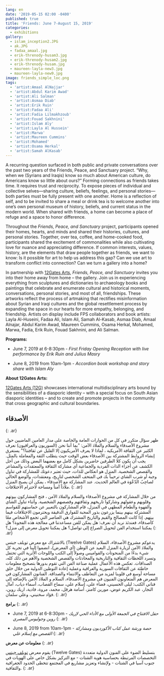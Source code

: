 ```yaml
---
lang: en
date: '2019-05-15 02:00 -0400'
published: true
title: 'Friends: June 7-August 15, 2019'
categories:
  - exhibitions
gallery:
  - islam_inception2.JPG
  - ak.JPG
  - fadaa_amaal.jpg
  - erik-threnody-husam3.jpg
  - erik-threnody-husam2.jpg
  - erik-threnody-husam.jpg
  - maureen-layla-new3.jpg
  - maureen-layla-new9.jpg
image: friends_simple_loc.png
tags:
  - 'artist:Amaal AlNajjar'
  - 'artist:Abdul Karim Awad'
  - 'artist:Ali Salman'
  - 'artist:Asmaa Diab'
  - 'artist:Erik Ruin'
  - 'artist:Fadaa Ali'
  - 'artist:Fadia Lilmakhzoub'
  - 'artist:Fouad Sakhnini'
  - 'artist:Islam Aly'
  - 'artist:Layla Al Hussein'
  - 'artist:Marwa'
  - 'artist:Maureen Cummins'
  - 'artist:Mohamed'
  - 'artist:Osama Herkal'
  - 'artist:Samah AlKasab'
---
```

A recurring question surfaced in both public and private conversations over the past two years of the Friends, Peace, and Sanctuary project. “Why, when we (Syrians and Iraqis) know so much about American culture, do Americans know so little about ours?” Forming connections as friends takes time. It requires trust and reciprocity. To expose pieces of individual and collective selves—sharing culture, beliefs, feelings, and personal stories—both parties must be fully present with one another.  Home is a reflection of self, and to be invited to share a meal or drink tea is to welcome another into one’s own personal museum of history, beliefs, and current status in the modern world. When shared with friends, a home can become a place of refuge and a space to honor difference.

Throughout the _Friends, Peace, and Sanctuary_ project, participants opened their homes, hearts, and minds and shared their histories, cultures, and personal stories. Together, over tea, coffee, and home-cooked food, participants shared the excitement of commonalities while also cultivating love for nuance and appreciating difference. If common interests, values, history, are the elements that draw people together as friends, we want to know: Is it possible for art to help us address this gap? Can we use art to transform conflict into connection? Can we turn a gallery into a home?
 
In partnership with [12Gates Arts](http://www.twelvegatesarts.org/), _Friends, Peace, and Sanctuary_ invites you into their home away from home – the gallery. Join us in experiencing everything from sculptures and dictionaries to archaeology books and paintings that celebrate and enumerate cultural and historical moments, conversations, personal stories, and most of all, friendships. These artworks reflect the process of artmaking that rectifies misinformation about Syrian and Iraqi cultures and the global resettlement process by expanding the space in our hearts for more empathy, belonging, and friendship. Artists on display include FPS collaborators and book artists: Layla Al-Huseini, Fadaa Ali, Islam Ali, Samah Al-Kasab, Asmaa Diab, Amaal Alnajar, Abdul Karim Awad, Maureen Cummins, Osama Herkal, Mohamed, Marwa, Fadia, Erik Ruin, Fouad Sakhnini, and Ali Salman.

**Programs:**

- June 7, 2019 at 6-8:30pm - _First Friday Opening Reception with live performance by Erik Ruin and Julius Masry_

- June 8, 2019 from 10am-1pm - _Accordion book workshop and story share with Islam Aly_

**About 12Gates Arts:**

[12Gates Arts (12G)](http://www.twelvegatesarts.org/) showcases international multidisciplinary arts bound by the sensibilities of a diasporic identity – with a special focus on South Asian diasporic identities – and to create and promote projects in the community that cross geographic and cultural boundaries.

## **الأصدقاء**
{: .ar}

ظهر سؤال متكرر في كل من الحوارات العامة والخاصة على مدار العامين الماضيين حول مشروع الأصدقاء والسلام والملاذ الآمن: "بما أننا نحن (السوريون والعراقيون) نعرف الكثير عن الثقافة الأمريكية ، لماذا لا يعرف الأمريكيون إلا القليل عن ثقافتنا؟" يستغرق إنشاء الروابط المشتركة بين الأصدقاء بعض الوقت حيث يتطلب الثقة والمعاملة بالمثل. يجب أن يكون كلا الطرفين حاضرين بشكل كامل مع بعضهما البعض وذلك من أجل الكشف عن أجزاء الذات الفردية والجماعية أي مشاركة الثقافة والمعتقدات والمشاعر والقصص الشخصية. المنزل هو انعكاس للذات، حيث تعتبر دعوتك للمشاركة في تناول وجبة أو شرب الشاي ترحيباً بك في المتحف الشخصي لتاريخ، ومعتقدات، والوضع الحالي لصاحِبُ الدّعْوَة في العالم الحديث. عند المشاركة مع الأصدقاء ، يمكن أن يصبح المنزل ملاذاً آمناً ومساحة لاحترام الاختلافات.
{: .ar}

 من خلال المشاركة في مشروع الأصدقاء والسلام والملاذ الآمن ، فتح المشاركون بيوتهم وقلوبهم وعقولهم وشاركوا تاريخهم وثقافتهم وقصصهم الشخصية. وأثناء تناول الشاي والقهوة والطعام المطهي في المنزل، قام المشاركون بالتعبير عن حماستهم للقواسم المشتركة بينهم  بينما يزرعون بذور المحبة للفوارق الدقيقة ويحترمون الاختلافات فيما بينهم. إذا كانت المصالح والقيم والتاريخ المشترك هي العناصر التي تجمع الأشخاص معًا كأصدقاء، فعندئذ نريد أن نعرف: هل يمكن للفن مساعدتنا في معالجة هذه الفجوة؟ هل يمكننا استخدام الفن لتحويل الصراع إلى تواصل؟ هل يمكننا تحويل معرض إلى منزل؟ 
{: .ar}

 بالاشتراك مع معرض تويلف جيتس (Twelve Gates) يدعوكم مشروع الأصدقاء، السلام والملاذ الآمن لزيارة المنزل البعيد عن الوطن (أي المعرض)، انضموا إلينا في تجربة كل شيء بدءًا من المنحوتات والقواميس وصولاً إلى الكتب واللوحات الأثرية التي تحتفل وتسرد اللحظات الثقافية والتاريخية والمحادثات والقصص الشخصية والأهم من ذلك كله، الصداقات. تعكس هذه الأعمال عملية صناعة الفن التي تقوم بدورها بتصحيح معلومات خاطئة عن الثقافات السورية والعراقية وعملية إعادة التوطين الدولية من خلال خلق مساحة أوسع في قلوبنا لمزيد من التعاطف والانتماء والصداقة. الفنانون المشاركون في المعرض هم المتعاونون الفنيون في مشروع الأصدقاء، السلام و الملاذ الآمن بالإضافة إلى فناني الكتب: ليلى الحسيني، فضاء علي، إسلام علي، سماح القصاب، أسماء دياب، آمال النجار، عبد الكريم عوض، مورين كامنز، أسامة هرقل، محمد، مروة، فادية، اريك روين، فؤاد سخنيني، وعلي سلمان. 
{: .ar}


**برامج**
{: .ar}

- June 7, 2019 at 6-8:30pm - _حفل الافتتاح في الجمعة الأولى مع الأداء الحي لإريك روين وجوليوس المصري_
{: .ar}

- June 8, 2019 from 10am-1pm - _حصة ورشة عمل كتاب الأكورديون ومشاركة القصص مع إسلام علي_
{: .ar}


**معلومات عن معرض**
{: .ar}

يقوم معرض [تويلف جيتس](http://www.twelvegatesarts.org/) (Twelve Gates) بتسليط الضوء على الفنون الدولية متعددة التخصصات المرتبطة بحساسية هوية الشتات - مع التركيز بشكل خاص على الهويات في جنوب آسيا في الشتات - ولإنشاء وتعزيز مشاريع في المجتمع تتخطى الحدود الجغرافية والثقافية.
{: .ar}
